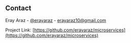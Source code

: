 

<!-- CONTACT -->
## Contact

Eray Araz - [@erayaraz](https://www.linkedin.com/in/erayaraz/) - erayaraz10@gmail.com

Project Link: [https://github.com/erayaraz/microservices](https://github.com/erayaraz/microservices)


